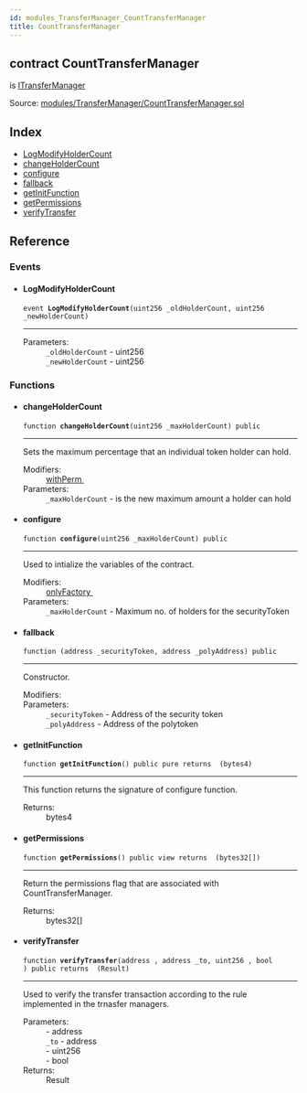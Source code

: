 ```yaml
---
id: modules_TransferManager_CountTransferManager
title: CountTransferManager
---
```


<div class="contract-doc"><div class="contract"><h2 class="contract-header"><span class="contract-kind">contract</span> CountTransferManager</h2><p class="base-contracts"><span>is</span> <a href="modules_TransferManager_ITransferManager.html">ITransferManager</a></p><div class="source">Source: <a href="git+https://github.com/PolymathNetwork/polymath-core/blob/v1.3.3/contracts/modules/TransferManager/CountTransferManager.sol" target="_blank">modules/TransferManager/CountTransferManager.sol</a></div></div><div class="index"><h2>Index</h2><ul><li><a href="modules_TransferManager_CountTransferManager.html#LogModifyHolderCount">LogModifyHolderCount</a></li><li><a href="modules_TransferManager_CountTransferManager.html#changeHolderCount">changeHolderCount</a></li><li><a href="modules_TransferManager_CountTransferManager.html#configure">configure</a></li><li><a href="modules_TransferManager_CountTransferManager.html#">fallback</a></li><li><a href="modules_TransferManager_CountTransferManager.html#getInitFunction">getInitFunction</a></li><li><a href="modules_TransferManager_CountTransferManager.html#getPermissions">getPermissions</a></li><li><a href="modules_TransferManager_CountTransferManager.html#verifyTransfer">verifyTransfer</a></li></ul></div><div class="reference"><h2>Reference</h2><div class="events"><h3>Events</h3><ul><li><div class="item event"><span id="LogModifyHolderCount" class="anchor-marker"></span><h4 class="name">LogModifyHolderCount</h4><div class="body"><code class="signature">event <strong>LogModifyHolderCount</strong><span>(uint256 _oldHolderCount, uint256 _newHolderCount) </span></code><hr/><dl><dt><span class="label-parameters">Parameters:</span></dt><dd><div><code>_oldHolderCount</code> - uint256</div><div><code>_newHolderCount</code> - uint256</div></dd></dl></div></div></li></ul></div><div class="functions"><h3>Functions</h3><ul><li><div class="item function"><span id="changeHolderCount" class="anchor-marker"></span><h4 class="name">changeHolderCount</h4><div class="body"><code class="signature">function <strong>changeHolderCount</strong><span>(uint256 _maxHolderCount) </span><span>public </span></code><hr/><div class="description"><p>Sets the maximum percentage that an individual token holder can hold.</p></div><dl><dt><span class="label-modifiers">Modifiers:</span></dt><dd><a href="interfaces_IModule.html#withPerm">withPerm </a></dd><dt><span class="label-parameters">Parameters:</span></dt><dd><div><code>_maxHolderCount</code> - is the new maximum amount a holder can hold</div></dd></dl></div></div></li><li><div class="item function"><span id="configure" class="anchor-marker"></span><h4 class="name">configure</h4><div class="body"><code class="signature">function <strong>configure</strong><span>(uint256 _maxHolderCount) </span><span>public </span></code><hr/><div class="description"><p>Used to intialize the variables of the contract.</p></div><dl><dt><span class="label-modifiers">Modifiers:</span></dt><dd><a href="interfaces_IModule.html#onlyFactory">onlyFactory </a></dd><dt><span class="label-parameters">Parameters:</span></dt><dd><div><code>_maxHolderCount</code> - Maximum no. of holders for the securityToken</div></dd></dl></div></div></li><li><div class="item function"><span id="fallback" class="anchor-marker"></span><h4 class="name">fallback</h4><div class="body"><code class="signature">function <strong></strong><span>(address _securityToken, address _polyAddress) </span><span>public </span></code><hr/><div class="description"><p>Constructor.</p></div><dl><dt><span class="label-modifiers">Modifiers:</span></dt><dd></dd><dt><span class="label-parameters">Parameters:</span></dt><dd><div><code>_securityToken</code> - Address of the security token</div><div><code>_polyAddress</code> - Address of the polytoken</div></dd></dl></div></div></li><li><div class="item function"><span id="getInitFunction" class="anchor-marker"></span><h4 class="name">getInitFunction</h4><div class="body"><code class="signature">function <strong>getInitFunction</strong><span>() </span><span>public </span><span>pure </span><span>returns  (bytes4) </span></code><hr/><div class="description"><p>This function returns the signature of configure function.</p></div><dl><dt><span class="label-return">Returns:</span></dt><dd>bytes4</dd></dl></div></div></li><li><div class="item function"><span id="getPermissions" class="anchor-marker"></span><h4 class="name">getPermissions</h4><div class="body"><code class="signature">function <strong>getPermissions</strong><span>() </span><span>public </span><span>view </span><span>returns  (bytes32[]) </span></code><hr/><div class="description"><p>Return the permissions flag that are associated with CountTransferManager.</p></div><dl><dt><span class="label-return">Returns:</span></dt><dd>bytes32[]</dd></dl></div></div></li><li><div class="item function"><span id="verifyTransfer" class="anchor-marker"></span><h4 class="name">verifyTransfer</h4><div class="body"><code class="signature">function <strong>verifyTransfer</strong><span>(address , address _to, uint256 , bool ) </span><span>public </span><span>returns  (Result) </span></code><hr/><div class="description"><p>Used to verify the transfer transaction according to the rule implemented in the trnasfer managers.</p></div><dl><dt><span class="label-parameters">Parameters:</span></dt><dd><div><code></code> - address</div><div><code>_to</code> - address</div><div><code></code> - uint256</div><div><code></code> - bool</div></dd><dt><span class="label-return">Returns:</span></dt><dd>Result</dd></dl></div></div></li></ul></div></div></div>
